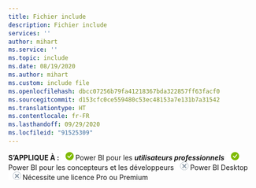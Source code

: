 ```yaml
---
title: Fichier include
description: Fichier include
services: ''
author: mihart
ms.service: ''
ms.topic: include
ms.date: 08/19/2020
ms.author: mihart
ms.custom: include file
ms.openlocfilehash: dbcc07256b79fa41218367bda322857ff63facf0
ms.sourcegitcommit: d153cfc0ce559480c53ec48153a7e131b7a31542
ms.translationtype: HT
ms.contentlocale: fr-FR
ms.lasthandoff: 09/29/2020
ms.locfileid: "91525309"
---
```

<Token>**S’APPLIQUE À :** ![S’applique à.](media/yes.png)Power BI pour les ***utilisateurs professionnels*** ![S’applique à.](media/yes.png)Power BI pour les concepteurs et les développeurs ![Ne s’applique pas à.](media/no.png)Power BI Desktop ![Ne s’applique pas à.](media/no.png)Nécessite une licence Pro ou Premium </Token>